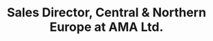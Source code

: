 ---
layout: career-detail
title: "Sales Director, Central & Northern Europe at AMA Ltd."
company: "AMA Ltd. - Advanced Mobile Applications"
position: "Sales Director, Central & Northern Europe"
start_date: "October 2006"
end_date: "October 2008"
location: "Düsseldorf"
permalink: /career/ama-sales-director-2006/
---